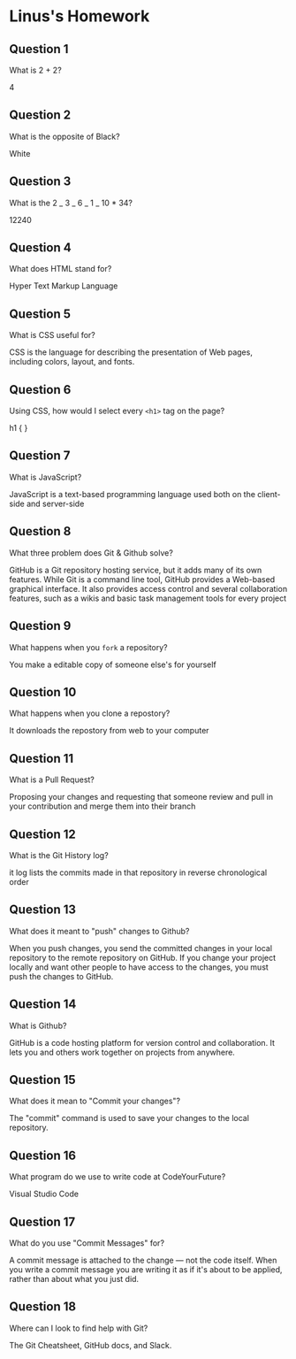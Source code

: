 # Linus's Homework

## Question 1

What is 2 + 2?

4

## Question 2

What is the opposite of Black?

White

## Question 3

What is the 2 _ 3 _ 6 _ 1 _ 10 \* 34?

12240

## Question 4

What does HTML stand for?

Hyper Text Markup Language

## Question 5

What is CSS useful for?

CSS is the language for describing the presentation of Web pages, including colors, layout, and fonts.

## Question 6

Using CSS, how would I select every `<h1>` tag on the page?

h1 {
}

## Question 7

What is JavaScript?

JavaScript is a text-based programming language used both on the client-side and server-side

## Question 8

What three problem does Git & Github solve?

GitHub is a Git repository hosting service, but it adds many of its own features. While Git is a command line tool, GitHub provides a Web-based graphical interface. It also provides access control and several collaboration features, such as a wikis and basic task management tools for every project

## Question 9

What happens when you `fork` a repository?

You make a editable copy of someone else's for yourself

## Question 10

What happens when you clone a repostory?

It downloads the repostory from web to your computer

## Question 11

What is a Pull Request?

Proposing your changes and requesting that someone review and pull in your contribution and merge them into their branch

## Question 12

What is the Git History log?

it log lists the commits made in that repository in reverse chronological order

## Question 13

What does it meant to "push" changes to Github?

When you push changes, you send the committed changes in your local repository to the remote repository on GitHub. If you change your project locally and want other people to have access to the changes, you must push the changes to GitHub.

## Question 14

What is Github?

GitHub is a code hosting platform for version control and collaboration. It lets you and others work together on projects from anywhere.

## Question 15

What does it mean to "Commit your changes"?

The "commit" command is used to save your changes to the local repository.

## Question 16

What program do we use to write code at CodeYourFuture?

Visual Studio Code

## Question 17

What do you use "Commit Messages" for?

A commit message is attached to the change — not the code itself. When you write a commit message you are writing it as if it's about to be applied, rather than about what you just did.

## Question 18

Where can I look to find help with Git?

The Git Cheatsheet, GitHub docs, and Slack.
